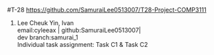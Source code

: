 #T-28
https://github.com/SamuraiLee0513007/T28-Project-COMP3111
1. Lee Cheuk Yin, Ivan  
    email:cyleeax | github:SamuraiLee0513007|  
    dev branch:samurai_1  
    Individual task assignment: Task C1 & Task C2